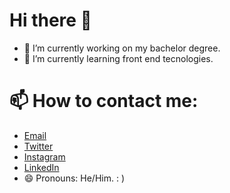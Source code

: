 # Hi there 👋


- 🔭 I’m currently working on my bachelor degree.
- 🌱 I’m currently learning front end tecnologies.

# 📫 How to contact me:
- [Email](mailto:kyokeneth@gmail.com)
- [Twitter](https://twitter.com/kyokeneth)
- [Instagram](https://www.instagram.com/kyokeneth)
- [LinkedIn](https://www.linkedin.com/in/kyokeneth)
- 😄 Pronouns: He/Him.
: )